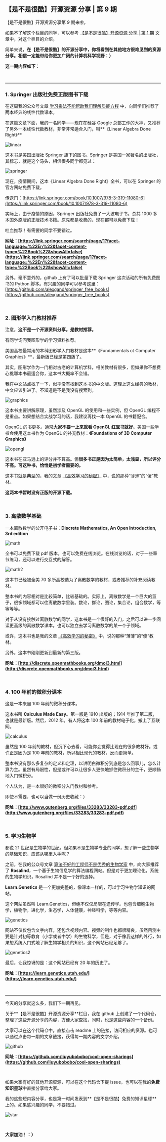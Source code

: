 ## 【是不是很酷】开源资源 分享 | 第 9 期

【是不是很酷】开源资源分享第 9 期来啦。

如果不了解这个栏目的同学，可以参考 [【是不是很酷】开源资源 分享 | 第 1 期](../001/) 文章中，对这个栏目的介绍。

简单来说，**在【是不是很酷】的开源分享中，你将看到在其他地方很难见到的资源分享。相信一定能带给你更加广阔的计算机科学视野：）**

**这一期内容如下：**

<br/>

---

### 1. Springer 出版社免费正版图书下载

在这周我的公众号文章 [学习乘法不能帮助我们理解质能方程](https://mp.weixin.qq.com/s?__biz=MzU4NTIxODYwMQ==&mid=2247485578&idx=1&sn=42d090afdf14dcbbc806722fc3ffa268&chksm=fd8ca7cccafb2edaa2cb67e0bfcea6452180a9aa7c772da242b40b75ae5d3961af44f439424e&token=1890366782&lang=zh_CN#rd) 中，向同学们推荐了两本经典的线性代数课本。

在这篇文章下面，我的一名同学——现在在硅谷 Google 总部工作的大神，又推荐了另外一本线性代数教材，非常非常适合入门，叫**《Linear Algebra Done Right》**

![linear](linear.jpg)

这本书是美国出版社 Springer 旗下的图书。Springer 是美国一家著名的出版社，其标志，就是这个马头，相信很多同学都见过：

![springer](springer.png)

现在，疫情期间，这本《Linear Algebra Done Right》全书，可以在 Springer 的官方网站免费下载。

传送门：[https://link.springer.com/book/10.1007/978-3-319-11080-6](https://link.springer.com/book/10.1007/978-3-319-11080-6)

实际上，由于疫情的原因，Springer 出版社免费了一大波电子书。总共 1000 多本国外原版的正版技术书籍。原先都是收费的，现在都可以免费下载！

吐血推荐！有需要的同学不要错过。

**网址：[https://link.springer.com/search/page/1?facet-language=%22En%22&facet-content-type=%22Book%22&showAll=false](https://link.springer.com/search/page/1?facet-language=%22En%22&facet-content-type=%22Book%22&showAll=false)**

另外，毫不意外的，github 上有了可以批量下载 Springer 这次活动的所有免费图书的 Python 脚本。有兴趣的同学可以参考这里：[https://github.com/alexgand/springer_free_books](https://github.com/alexgand/springer_free_books)

<br/>

### 2. 图形学入门教材推荐

注意，**这不是一个开源资料分享。是教材推荐。**

有同学询问我图形学的学习资料推荐。

美国高校最常用的本科图形学入门教材是这本**《Fundamentals ot Computer Graphics》**，最新版已经是第四版了。

其实，图形学作为一门相对古老的计算机学科，相关教材有很多，但如果你不想费心挑哪本书最适合你，这本书大概率不会错。

我在中文站点找了一下，似乎没有找到这本书的中文版。道理上这么经典的教材，中文应该引进了。不知道是不是我没有搜索到。

![graphics](graphics.jpg)

这本书主要讲解原理，虽然涉及 OpenGL 的使用和一些实例，但 OpenGL 编程不是重点。如果想结合实战学习的话，我建议再找一本 OpenGL 的书籍配合。

OpenGL 的书更多。通常**大家不要一上来就看 OpenGL 红宝书就好**。美国一些学校会使用这本书作为 OpenGL 的补充教材：**《Foundations of 3D Computer Graphics》**

![opengl](opengl.jpg)

这本书在亚马逊上的评分并不算高。但**很多书正是因为太简单，太浅显，所以评分不高。可这种书，恰恰是初学者需要的。**

这本书就是典型的，我的文章 [《高效学习的秘密》](https://mp.weixin.qq.com/s?__biz=MzU4NTIxODYwMQ==&mid=2247483836&idx=1&sn=90854aa76507281403e4dd9cd434a12b&chksm=fd8caefacafb27ec78f999fde4f1217c04c6e2ff28cf51fe511d8fa29d484d9281ff91de8c9c&token=1890366782&lang=zh_CN#rd) 中，说的那种“薄薄”的“傻”教材。

**这两本书暂时没有正版的开源下载。**

<br/>

### 3. 离散数学基础

一本离散数学的公开电子书：**Discrete Mathematics, An Open Introduction, 3rd edition**

![math](math.png)

全书可以免费下载 pdf 版本，也可以免费在线浏览。在线浏览的话，对于一些章节练习，还可以进行交互式的解答。

![math2](math2.png)

这本书已经被全美 70 多所高校选为了离散数学的教材，或者推荐的补充阅读教材。

整本书的内容相对是比较简单，比较基础的。实际上，离散数学是一个巨大的篮子，很多领域都可以往离散数学里装。数论，群论，图论，集合论，组合数学，等等等等。

对于从没有接触过离散数学的同学，这本书是一个很好的入门，之后可以进一步阅读更高级的离散数学课本，也可以独立去学习离散数学的某一个子领域。

或许，这本书也是我的文章 [《高效学习的秘密》](https://mp.weixin.qq.com/s?__biz=MzU4NTIxODYwMQ==&mid=2247483836&idx=1&sn=90854aa76507281403e4dd9cd434a12b&chksm=fd8caefacafb27ec78f999fde4f1217c04c6e2ff28cf51fe511d8fa29d484d9281ff91de8c9c&token=1890366782&lang=zh_CN#rd) 中，说的那种“薄薄”的“傻”教材。

另外，这本书刚刚更新到最新的第三版。

**网址：[http://discrete.openmathbooks.org/dmoi3.html](http://discrete.openmathbooks.org/dmoi3.html)**

<br/>

### 4. 100 年前的微积分课本

这是一本来自 100 年前的微积分课本。

这本书叫 **Calculus Made Easy**。第一版是 1910 出版的；1914 年推了第二版，也就是最新版。然后，2012 年，有人将这本 100 年前的教材电子化，搬上了互联网。

![calculus](calculus.png)

虽然是 100 年前的教材，但沉下心去看，可能你会觉得比现在的很多教材好。或许正是因为是 100 年前的教材，所以相比现代的教材，反而更简单。

整本书没有那么多复杂的定义和定理，以讲明白微积分到底是怎么回事儿，怎么计算为主。虽然有局限性，但是或许可以让很多人更快地抓住微积分的主干，更顺畅地入门微积分。

个人认为，是一本很好的微积分入门教材和参考。

即使不需要，也可以当做一份历史收藏：）

**网址：[http://www.gutenberg.org/files/33283/33283-pdf.pdf](http://www.gutenberg.org/files/33283/33283-pdf.pdf)**

<br/>

### 5. 学习生物学

都说 21 世纪是生物学的世纪。但如果不是生物学专业的同学，想了解一些生物学的基础知识，应该从哪里入手呢？

之前，在我的公众号文章 [算法不好的工程师不是优秀的生物学家](https://mp.weixin.qq.com/s?__biz=MzU4NTIxODYwMQ==&mid=2247485503&idx=1&sn=03b9c026598f4c2c548480e5eed7a5a1&chksm=fd8ca779cafb2e6fe7a9f1c08258c9fe6aa6845e7270904f44c6324ec3ba10425e4b9f893fb1&token=1890366782&lang=zh_CN#rd) 中，向大家推荐了 **Rosalind**，一个基于生物信息学的算法编程网站。但是对于更加理论化，系统的生物学知识，Rosalind 并不是一个好的选择。

**Learn.Genetics** 是一个更加完整的，像课本一样的，可以学习生物学知识的网站。

这个网站虽然叫 Learn.Genetics，但绝不仅仅局限在遗传学。也包含细胞生物学，植物学，进化学，生态学，人体健康，神经科学，等等内容。

![genetics](genetics.png)

网站不仅仅包含文字内容，还包含视频内容。视频的制作也都很精良。虽然目测主要是针对初等教育（小学或者中学）的生物科学，但是，对于像我这样的外行，如果想系统入门式地了解生物学相关的知识，这个网站已经足够了。

![genetics2](genetics2.png)

最后，让我惊讶的是：这个网站已经有 20 年的历史了。

**网址：[https://learn.genetics.utah.edu/](https://learn.genetics.utah.edu/)**

<br/>

---

今天的分享就这么多，我们下一期再见。

关于**【是不是很酷】开源资源分享**栏目，我在 github 上创建了一个代码仓，整理了这些开源分享的内容，方便大家查找，同时，也是这些内容的一个备份。

大家可以在这个代码仓中，直接点击 readme 上的链接，访问相应的资源。也可以通过点击每一期的文章链接，获得每一期内容的文字介绍。

![github](github.png)

**网址：[https://github.com/liuyubobobo/cool-open-sharings](https://github.com/liuyubobobo/cool-open-sharings)**

<br/>

如果大家有好的其他开源资源，可以在这个代码仓下提 issue，也可以在我的**免费知识星球**中直接分享给大家。

我的这些短内容分享，也是第一时间发表到**【是不是很酷】免费的知识星球**上的。如果感兴趣的同学，不要错过。

![star](star.png)

<br/>

**大家加油！：）**